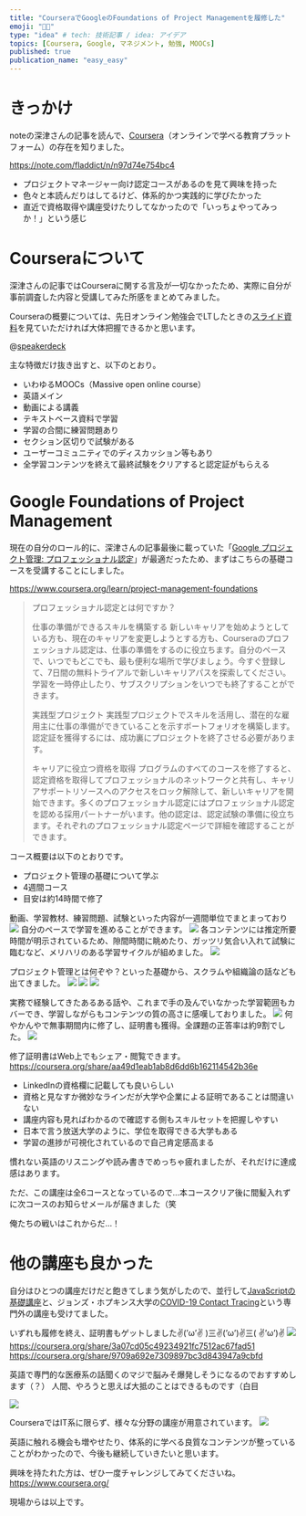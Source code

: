 ```yaml
---
title: "CourseraでGoogleのFoundations of Project Managementを履修した"
emoji: "👨‍🎓"
type: "idea" # tech: 技術記事 / idea: アイデア
topics: [Coursera, Google, マネジメント, 勉強, MOOCs]
published: true
publication_name: "easy_easy"
---
```


# きっかけ
noteの深津さんの記事を読んで、[Coursera](https://www.coursera.org/)（オンラインで学べる教育プラットフォーム）の存在を知りました。

https://note.com/fladdict/n/n97d74e754bc4

- プロジェクトマネージャー向け認定コースがあるのを見て興味を持った
- 色々と本読んだりはしてるけど、体系的かつ実践的に学びたかった
- 直近で資格取得や講座受けたりしてなかったので「いっちょやってみっか！」という感じ

# Courseraについて

深津さんの記事ではCourseraに関する言及が一切なかったため、実際に自分が事前調査した内容と受講してみた所感をまとめてみました。

Courseraの概要については、先日オンライン勉強会でLTしたときの[スライド資料](https://speakerdeck.com/unsoluble_sugar/coursera-completely-understood)を見ていただければ大体把握できるかと思います。

@[speakerdeck](9f1594d44bcb431dbb26cc88a74a27a1)

主な特徴だけ抜き出すと、以下のとおり。
- いわゆるMOOCs（Massive open online course）
- 英語メイン
- 動画による講義
- テキストベース資料で学習
- 学習の合間に練習問題あり
- セクション区切りで試験がある
- ユーザーコミュニティでのディスカッション等もあり
- 全学習コンテンツを終えて最終試験をクリアすると認定証がもらえる

# Google Foundations of Project Management
現在の自分のロール的に、深津さんの記事最後に載っていた「[Google プロジェクト管理: プロフェッショナル認定](https://www.coursera.org/professional-certificates/google-project-management)」が最適だったため、まずはこちらの基礎コースを受講することにしました。

https://www.coursera.org/learn/project-management-foundations

> プロフェッショナル認定とは何ですか？
> 
> 仕事の準備ができるスキルを構築する
新しいキャリアを始めようとしている方も、現在のキャリアを変更しようとする方も、Courseraのプロフェッショナル認定は、仕事の準備をするのに役立ちます。自分のペースで、いつでもどこでも、最も便利な場所で学びましょう。今すぐ登録して、7日間の無料トライアルで新しいキャリアパスを探索してください。学習を一時停止したり、サブスクリプションをいつでも終了することができます。
> 
> 実践型プロジェクト
実践型プロジェクトでスキルを活用し、潜在的な雇用主に仕事の準備ができていることを示すポートフォリオを構築します。認定証を獲得するには、成功裏にプロジェクトを終了させる必要があります。
> 
> キャリアに役立つ資格を取得
> プログラムのすべてのコースを修了すると、認定資格を取得してプロフェッショナルのネットワークと共有し、キャリアサポートリソースへのアクセスをロック解除して、新しいキャリアを開始できます。多くのプロフェッショナル認定にはプロフェッショナル認定を認める採用パートナーがいます。他の認定は、認定試験の準備に役立ちます。それぞれのプロフェッショナル認定ページで詳細を確認することができます。

コース概要は以下のとおりです。
- プロジェクト管理の基礎について学ぶ
- 4週間コース
- 目安は約14時間で修了

動画、学習教材、練習問題、試験といった内容が一週間単位でまとまっており
![](https://storage.googleapis.com/zenn-user-upload/2deafabcc511614fe7b7a923.jpg)
自分のペースで学習を進めることができます。
![](https://storage.googleapis.com/zenn-user-upload/5a25dea5527522efbcab8e4a.jpg)
各コンテンツには推定所要時間が明示されているため、隙間時間に眺めたり、ガッツリ気合い入れて試験に臨むなど、メリハリのある学習サイクルが組めました。
![](https://storage.googleapis.com/zenn-user-upload/930033c3fc3d52be8b0b8716.png)

プロジェクト管理とは何ぞや？といった基礎から、スクラムや組織論の話なども出てきました。
![](https://storage.googleapis.com/zenn-user-upload/99d91e1791a93dd16273b9ae.png)
![](https://storage.googleapis.com/zenn-user-upload/7f76ed7a6facd3b7eb01494c.png)
![](https://storage.googleapis.com/zenn-user-upload/c55c10675b0e7dc1da3a4aac.jpg)

実務で経験してきたあるある話や、これまで手の及んでいなかった学習範囲もカバーでき、学習しながらもコンテンツの質の高さに感嘆しておりました。
![](https://storage.googleapis.com/zenn-user-upload/01134b033a8f6de6a711a489.jpg)
何やかんやで無事期間内に修了し、証明書も獲得。全課題の正答率は約9割でした。
![](https://storage.googleapis.com/zenn-user-upload/f9dcbe4ed013833660c41a34.jpg)

修了証明書はWeb上でもシェア・閲覧できます。
https://coursera.org/share/aa49d1eab1ab8d6dd6b162114542b36e


- LinkedInの資格欄に記載しても良いらしい
- 資格と見なすか微妙なラインだが大学や企業による証明であることは間違いない
- 講座内容も見ればわかるので確認する側もスキルセットを把握しやすい
- 日本で言う放送大学のように、学位を取得できる大学もある
- 学習の進捗が可視化されているので自己肯定感高まる

慣れない英語のリスニングや読み書きでめっちゃ疲れましたが、それだけに達成感はあります。

ただ、この講座は全6コースとなっているので…本コースクリア後に間髪入れずに次コースのお知らせメールが届きました（笑

俺たちの戦いはこれからだ…！
# 他の講座も良かった

自分はひとつの講座だけだと飽きてしまう気がしたので、並行して[JavaScriptの基礎講座](https://www.coursera.org/projects/intro-to-javascript-the-basics)と、ジョンズ・ホプキンス大学の[COVID-19 Contact Tracing](https://www.coursera.org/learn/covid-19-contact-tracing)という専門外の講座も受けてました。

いずれも履修を終え、証明書もゲットしました✌(’ω’✌ )三✌(’ω’)✌三( ✌’ω’)✌
![](https://storage.googleapis.com/zenn-user-upload/dddd8f9d7dbcacd385f3b43b.jpg)
https://coursera.org/share/3a07cd05c49234921fc7512ac67fad51
https://coursera.org/share/9709a692e7309897bc3d843947a9cbfd

英語で専門的な医療系の話聞くのマジで脳みそ爆発しそうになるのでおすすめします（？）
人間、やろうと思えば大抵のことはできるものです（白目

![](https://storage.googleapis.com/zenn-user-upload/d219efd6eb3a871bc471f365.jpg)

CourseraではIT系に限らず、様々な分野の講座が用意されています。
![](https://storage.googleapis.com/zenn-user-upload/be1f849cc7990ba5e23dba92.jpg)

英語に触れる機会も増やせたり、体系的に学べる良質なコンテンツが整っていることがわかったので、今後も継続していきたいと思います。

興味を持たれた方は、ぜひ一度チャレンジしてみてくださいね。
https://www.coursera.org/

現場からは以上です。
